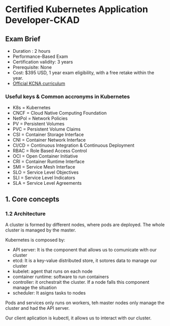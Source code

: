 # Certified Kubernetes Application Developer-CKAD

## Exam Brief

- Duration : 2 hours
- Performance-Based Exam
- Certification validity: 3 years
- Prerequisite: None
- Cost: $395 USD, 1 year exam eligibility, with a free retake within the year.
- [Official KCNA curriculum](https://github.com/cncf/curriculum/blob/master/CKAD_Curriculum_v1.24.pdf)
  
### Useful keys & Common accronyms in Kubernetes

- K8s = Kubernetes
- CNCF = Cloud Native Computing Foundation
- NetPol = Network Policies
- PV = Persistent Volumes
- PVC = Persistent Volume Claims
- CSI = Container Storage Interface
- CNI = Container Network Interface
- CI/CD = Continuous Integration & Continuous Deployment
- RBAC = Role Based Access Control
- OCI = Open Container Initiative
- CRI = Container Runtime Interface
- SMI = Service Mesh Interface
- SLO = Service Level Objectives
- SLI = Service Level Indicators
- SLA = Service Level Agreements

## 1. Core concepts

### 1.2 Architecture

A cluster is formed by different nodes, where pods are deployed. The whole cluster
is managed by the master.

Kubernetes is composed by:

- API server: It is the component that allows us to comunicate with our cluster
- etcd: It is a key-value distributed store, it sotores data to manage our cluster
- kubelet: agent that runs on each node
- comtainer runtime: software to run containers
- controller: it orchestrait the cluster. If a node falls this component manage the situation
- scheduler: It asigns tasks to nodes

Pods and services only runs on workers, teh master nodes only manage the cluster and had the API server.

Our client aplication is kubectl, it allows us to interact with our cluster.

